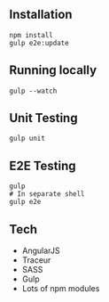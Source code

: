 ## Installation

    npm install
    gulp e2e:update


## Running locally

    gulp --watch


## Unit Testing

    gulp unit


## E2E Testing

    gulp
    # In separate shell
    gulp e2e


## Tech
* AngularJS
* Traceur
* SASS
* Gulp
* Lots of npm modules

